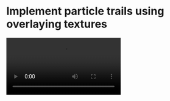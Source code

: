 # Implement particle trails using overlaying textures

<video controls="" preload="metadata" loop="true" style="max-width:100%"><source src="https://static.kummerlaender.eu/media/computicle_trails_prototype.mp4" type="video/mp4"/></video>
